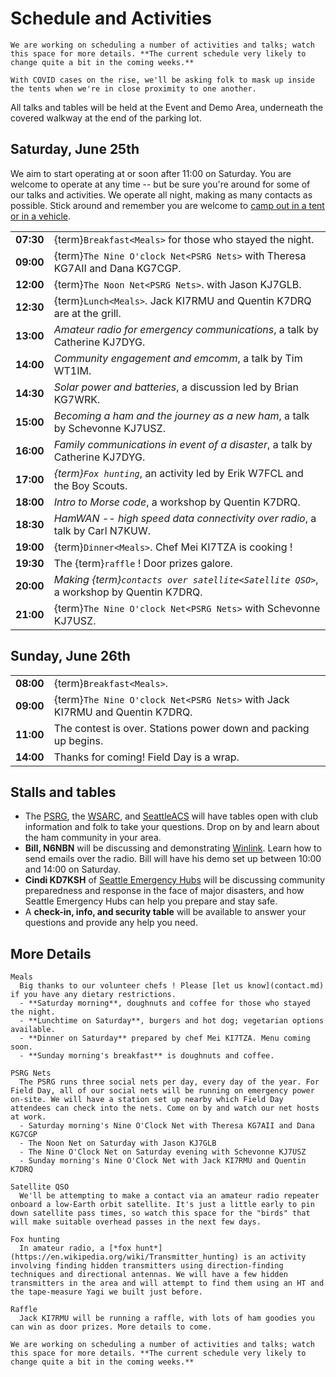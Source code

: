 # Schedule and Activities

```{important}
We are working on scheduling a number of activities and talks; watch this space for more details. **The current schedule very likely to change quite a bit in the coming weeks.**
```

```{note}
With COVID cases on the rise, we'll be asking folk to mask up inside the tents when we're in close proximity to one another.
```

All talks and tables will be held at the Event and Demo Area, underneath the covered walkway at the end of the parking lot.

## Saturday, June 25th

We aim to start operating at or soon after 11:00 on Saturday. You are welcome to operate at any time -- but be sure you're around for some of our talks and activities. We operate all night, making as many contacts as possible. Stick around and remember you are welcome to [camp out in a tent or in a vehicle](location.md).

|           |                                                                                       |
| --------: | :------------------------------------------------------------------------------------ |
| **07:30** | {term}`Breakfast<Meals>` for those who stayed the night.                              |
| **09:00** | {term}`The Nine O'clock Net<PSRG Nets>` with Theresa KG7AII and Dana KG7CGP.          |
| **12:00** | {term}`The Noon Net<PSRG Nets>`. with Jason KJ7GLB.                                   |
| **12:30** | {term}`Lunch<Meals>`. Jack KI7RMU and Quentin K7DRQ are at the grill.                 |
| **13:00** | *Amateur radio for emergency communications*, a talk by Catherine KJ7DYG.             |
| **14:00** | *Community engagement and emcomm*, a talk by Tim WT1IM.                               |
| **14:30** | *Solar power and batteries*, a discussion led by Brian KG7WRK.                        |
| **15:00** | *Becoming a ham and the journey as a new ham*, a talk by Schevonne KJ7USZ.        |
| **16:00** | *Family communications in event of a disaster*, a talk by Catherine KJ7DYG.           |
| **17:00** | *{term}`Fox hunting`*, an activity led by Erik W7FCL and the Boy Scouts.              |
| **18:00** | *Intro to Morse code*, a workshop by Quentin K7DRQ.                                   |
| **18:30** | *HamWAN -- high speed data connectivity over radio*, a talk by Carl N7KUW.            |
| **19:00** | {term}`Dinner<Meals>`. Chef Mei KI7TZA is cooking !                                   |
| **19:30** | The {term}`raffle` ! Door prizes galore.                                              |
| **20:00** | *Making {term}`contacts over satellite<Satellite QSO>`*, a workshop by Quentin K7DRQ. |
| **21:00** | {term}`The Nine O'clock Net<PSRG Nets>` with Schevonne KJ7USZ.                        |

## Sunday, June 26th

|           |                                                                            |
| --------: | :------------------------------------------------------------------------- |
| **08:00** | {term}`Breakfast<Meals>`.                                                   |
| **09:00** | {term}`The Nine O'clock Net<PSRG Nets>` with Jack KI7RMU and Quentin K7DRQ. |
| **11:00** | The contest is over. Stations power down and packing up begins.            |
| **14:00** | Thanks for coming! Field Day is a wrap.                                    |

## Stalls and tables

- The [PSRG](https://web.psrg.org/), the [WSARC](https://w7aw.org/), and [SeattleACS](https://www.seattleacs.org/) will have tables open with club information and folk to take your questions. Drop on by and learn about the ham community in your area.
- **Bill, N6NBN** will be discussing and demonstrating [Winlink](https://www.winlink.org/). Learn how to send emails over the radio. Bill will have his demo set up between 10:00 and 14:00 on Saturday.
- **Cindi KD7KSH** of [Seattle Emergency Hubs](http://seattleemergencyhubs.org/) will be discussing community preparedness and response in the face of major disasters, and how Seattle Emergency Hubs can help you prepare and stay safe.
- A **check-in, info, and security table** will be available to answer your questions and provide any help you need.

## More Details

```{glossary}
Meals
  Big thanks to our volunteer chefs ! Please [let us know](contact.md) if you have any dietary restrictions.
  - **Saturday morning**, doughnuts and coffee for those who stayed the night.
  - **Lunchtime on Saturday**, burgers and hot dog; vegetarian options available.
  - **Dinner on Saturday** prepared by chef Mei KI7TZA. Menu coming soon.
  - **Sunday morning's breakfast** is doughnuts and coffee.

PSRG Nets
  The PSRG runs three social nets per day, every day of the year. For Field Day, all of our social nets will be running on emergency power on-site. We will have a station set up nearby which Field Day attendees can check into the nets. Come on by and watch our net hosts at work.
  - Saturday morning's Nine O'Clock Net with Theresa KG7AII and Dana KG7CGP
  - The Noon Net on Saturday with Jason KJ7GLB
  - The Nine O'Clock Net on Saturday evening with Schevonne KJ7USZ
  - Sunday morning's Nine O'Clock Net with Jack KI7RMU and Quentin K7DRQ

Satellite QSO
  We'll be attempting to make a contact via an amateur radio repeater onboard a low-Earth orbit satellite. It's just a little early to pin down satellite pass times, so watch this space for the "birds" that will make suitable overhead passes in the next few days.

Fox hunting
  In amateur radio, a [*fox hunt*](https://en.wikipedia.org/wiki/Transmitter_hunting) is an activity involving finding hidden transmitters using direction-finding techniques and directional antennas. We will have a few hidden transmitters in the area and will attempt to find them using an HT and the tape-measure Yagi we built just before.

Raffle
  Jack KI7RMU will be running a raffle, with lots of ham goodies you can win as door prizes. More details to come.
```

```{important}
We are working on scheduling a number of activities and talks; watch this space for more details. **The current schedule very likely to change quite a bit in the coming weeks.**
```

